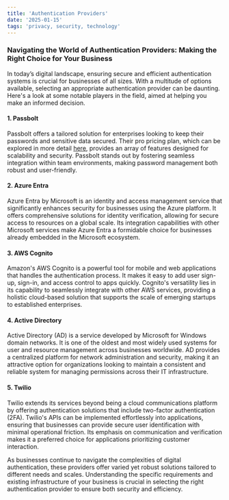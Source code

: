 ```yaml
---
title: 'Authentication Providers'
date: '2025-01-15'
tags: 'privacy, security, technology'
---
```


### Navigating the World of Authentication Providers: Making the Right Choice for Your Business

In today’s digital landscape, ensuring secure and efficient authentication systems is crucial for businesses of all sizes. With a multitude of options available, selecting an appropriate authentication provider can be daunting. Here's a look at some notable players in the field, aimed at helping you make an informed decision.

#### 1. Passbolt

Passbolt offers a tailored solution for enterprises looking to keep their passwords and sensitive data secured. Their pro pricing plan, which can be explored in more detail [here](https://www.passbolt.com/pricing/pro), provides an array of features designed for scalability and security. Passbolt stands out by fostering seamless integration within team environments, making password management both robust and user-friendly.

#### 2. Azure Entra

Azure Entra by Microsoft is an identity and access management service that significantly enhances security for businesses using the Azure platform. It offers comprehensive solutions for identity verification, allowing for secure access to resources on a global scale. Its integration capabilities with other Microsoft services make Azure Entra a formidable choice for businesses already embedded in the Microsoft ecosystem.

#### 3. AWS Cognito

Amazon's AWS Cognito is a powerful tool for mobile and web applications that handles the authentication process. It makes it easy to add user sign-up, sign-in, and access control to apps quickly. Cognito's versatility lies in its capability to seamlessly integrate with other AWS services, providing a holistic cloud-based solution that supports the scale of emerging startups to established enterprises.

#### 4. Active Directory

Active Directory (AD) is a service developed by Microsoft for Windows domain networks. It is one of the oldest and most widely used systems for user and resource management across businesses worldwide. AD provides a centralized platform for network administration and security, making it an attractive option for organizations looking to maintain a consistent and reliable system for managing permissions across their IT infrastructure.

#### 5. Twilio

Twilio extends its services beyond being a cloud communications platform by offering authentication solutions that include two-factor authentication (2FA). Twilio's APIs can be implemented effortlessly into applications, ensuring that businesses can provide secure user identification with minimal operational friction. Its emphasis on communication and verification makes it a preferred choice for applications prioritizing customer interaction.

As businesses continue to navigate the complexities of digital authentication, these providers offer varied yet robust solutions tailored to different needs and scales. Understanding the specific requirements and existing infrastructure of your business is crucial in selecting the right authentication provider to ensure both security and efficiency.
